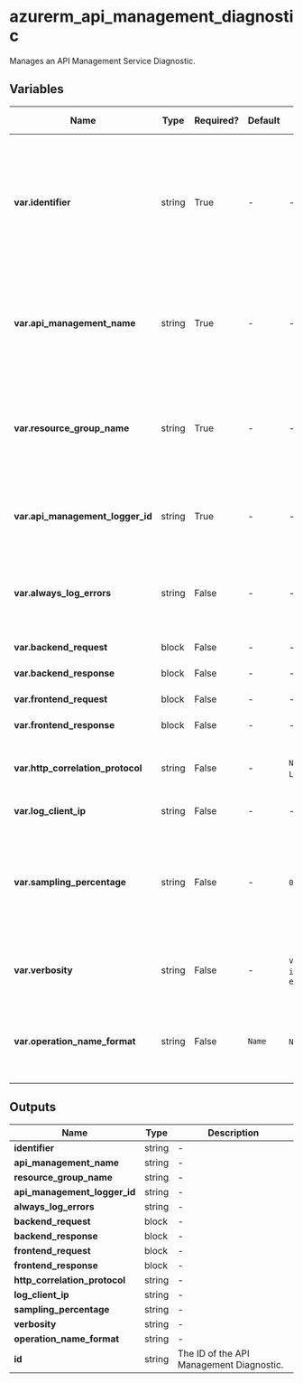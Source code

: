# azurerm_api_management_diagnostic

Manages an API Management Service Diagnostic.

## Variables

| Name | Type | Required? |  Default  |  possible values |  Description |
| ---- | ---- | --------- |  ----------- | ----------- | ----------- |
| **var.identifier** | string | True | -  |  -  |  The diagnostic identifier for the API Management Service. At this time the supported values are `applicationinsights` and `azuremonitor`. Changing this forces a new resource to be created. | 
| **var.api_management_name** | string | True | -  |  -  |  The Name of the API Management Service where this Diagnostic should be created. Changing this forces a new resource to be created. | 
| **var.resource_group_name** | string | True | -  |  -  |  The Name of the Resource Group where the API Management Service exists. Changing this forces a new resource to be created. | 
| **var.api_management_logger_id** | string | True | -  |  -  |  The id of the target API Management Logger where the API Management Diagnostic should be saved. | 
| **var.always_log_errors** | string | False | -  |  -  |  Always log errors. Send telemetry if there is an erroneous condition, regardless of sampling settings. | 
| **var.backend_request** | block | False | -  |  -  |  A `backend_request` block. | 
| **var.backend_response** | block | False | -  |  -  |  A `backend_response` block. | 
| **var.frontend_request** | block | False | -  |  -  |  A `frontend_request` block. | 
| **var.frontend_response** | block | False | -  |  -  |  A `frontend_response` block. | 
| **var.http_correlation_protocol** | string | False | -  |  `None`, `Legacy`, `W3C`  |  The HTTP Correlation Protocol to use. Possible values are `None`, `Legacy` or `W3C`. | 
| **var.log_client_ip** | string | False | -  |  -  |  Log client IP address. | 
| **var.sampling_percentage** | string | False | -  |  `0.0`, `100.0`  |  Sampling (%). For high traffic APIs, please read this [documentation](https://docs.microsoft.com/azure/api-management/api-management-howto-app-insights#performance-implications-and-log-sampling) to understand performance implications and log sampling. Valid values are between `0.0` and `100.0`. | 
| **var.verbosity** | string | False | -  |  `verbose`, `information`, `error`  |  Logging verbosity. Possible values are `verbose`, `information` or `error`. | 
| **var.operation_name_format** | string | False | `Name`  |  `Name`, `Url`  |  The format of the Operation Name for Application Insights telemetries. Possible values are `Name`, and `Url`. Defaults to `Name`. | 



## Outputs

| Name | Type | Description |
| ---- | ---- | --------- | 
| **identifier** | string  | - | 
| **api_management_name** | string  | - | 
| **resource_group_name** | string  | - | 
| **api_management_logger_id** | string  | - | 
| **always_log_errors** | string  | - | 
| **backend_request** | block  | - | 
| **backend_response** | block  | - | 
| **frontend_request** | block  | - | 
| **frontend_response** | block  | - | 
| **http_correlation_protocol** | string  | - | 
| **log_client_ip** | string  | - | 
| **sampling_percentage** | string  | - | 
| **verbosity** | string  | - | 
| **operation_name_format** | string  | - | 
| **id** | string  | The ID of the API Management Diagnostic. | 